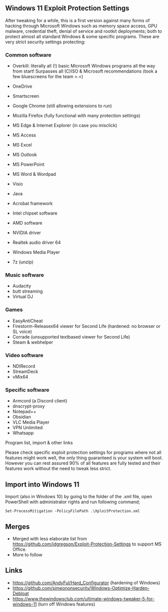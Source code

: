 ## Windows 11 Exploit Protection Settings

After tweaking for a while, this is a first version against many forms of hacking through Microsoft Windows such as memory space access, GPU malware, credential theft, denial of service and rootkit deployments; both to protect almost all standard Windows & some specific programs. These are very strict security settings protecting:

### Common software

- Overkill: literally all (!) basic Microsoft Windows programs all the way from start! Surpasses all (C)ISO & Microsoft recommendations
(took a few bluescreens for the team >.<)
- OneDrive
- Smartscreen

- Google Chrome (still allowing extensions to run)
- Mozilla Firefox (fully functional with many protection settings)
- MS Edge & Internet Explorer (in case you misclick)

- MS Access
- MS Excel
- MS Outlook
- MS PowerPoint
- MS Word & Wordpad

- Visio
- Java
- Acrobat framework

- Intel chipset software
- AMD software
- NVIDIA driver
- Realtek audio driver 64

- Windows Media Player
- 7z (unzip)

### Music software

- Audacity
- butt streaming
- Virtual DJ

### Games

- EasyAntiCheat
- Firestorm-Releasex64 viewer for Second Life (hardened: no browser or SL voice)
- Corrade (unsupported textbased viewer for Second Life)
- Steam & webhelper

### Video software

- NDIRecord
- StreamDeck
- vMix64

### Specific software

- Armcord (a Discord client)
- dnscrypt-proxy
- Notepad++
- Obsidian
- VLC Media Player
- VPN Unlimited
- Whatsapp

Program list, import & other links

Please check specific exploit protection settings for programs where not all features might work well, the only thing guaranteed is your system will boot. 
However you can rest assured 90% of all features are fully tested and their features work without the need to tweak less strict.



## Import into Windows 11
Import (also in Windows 10) by going to the folder of the .xml file, open PowerShell with administrator rights and run following command;

`Set-ProcessMitigation -PolicyFilePath .\XploitProtection.xml`



## Merges

- Merged with less elaborate list from https://github.com/jdgregson/Exploit-Protection-Settings to support MS Office.
- More to follow

## Links

  - https://github.com/AndyFul/Hard_Configurator (hardening of Windows)
  - https://github.com/simeononsecurity/Windows-Optimize-Harden-Debloat
  - https://www.thewindowsclub.com/ultimate-windows-tweaker-5-for-windows-11 (turn off Windows features)
